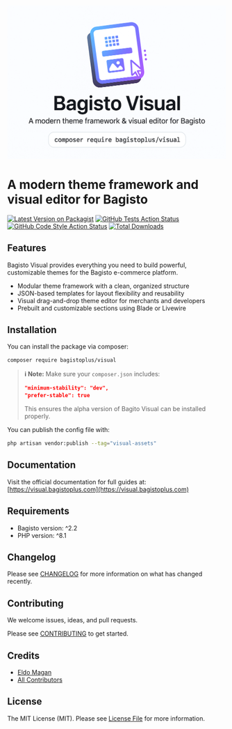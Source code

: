 ![Bagisto Visual social card](./art/socialcard.png)

# A modern theme framework and visual editor for Bagisto

[![Latest Version on Packagist](https://img.shields.io/packagist/v/bagistoplus/visual.svg?style=flat-square)](https://packagist.org/packages/bagistoplus/visual)
[![GitHub Tests Action Status](https://img.shields.io/github/actions/workflow/status/bagistoplus/visual/run-tests.yml?branch=main&label=tests&style=flat-square)](https://github.com/bagistoplus/visual/actions?query=workflow%3Arun-tests+branch%3Amain)
[![GitHub Code Style Action Status](https://img.shields.io/github/actions/workflow/status/bagistoplus/visual/fix-php-code-style-issues.yml?branch=main&label=code%20style&style=flat-square)](https://github.com/bagistoplus/visual/actions?query=workflow%3A"Fix+PHP+code+style+issues"+branch%3Amain)
[![Total Downloads](https://img.shields.io/packagist/dt/bagistoplus/visual.svg?style=flat-square)](https://packagist.org/packages/bagistoplus/visual)

## Features

Bagisto Visual provides everything you need to build powerful, customizable themes for the Bagisto e-commerce platform.

- Modular theme framework with a clean, organized structure
- JSON-based templates for layout flexibility and reusability
- Visual drag-and-drop theme editor for merchants and developers
- Prebuilt and customizable sections using Blade or Livewire

## Installation

You can install the package via composer:

```bash
composer require bagistoplus/visual
```

> **ℹ️ Note:** Make sure your `composer.json` includes:
>
> ```json
> "minimum-stability": "dev",
> "prefer-stable": true
> ```
>
> This ensures the alpha version of Bagito Visual can be installed properly.

You can publish the config file with:

```bash
php artisan vendor:publish --tag="visual-assets"
```

## Documentation

Visit the official documentation for full guides at: [https://visual.bagistoplus.com](https://visual.bagistoplus.com)

## Requirements

- Bagisto version: ^2.2
- PHP version: ^8.1

## Changelog

Please see [CHANGELOG](CHANGELOG.md) for more information on what has changed recently.

## Contributing

We welcome issues, ideas, and pull requests.

Please see [CONTRIBUTING](CONTRIBUTING.md) to get started.

## Credits

- [Eldo Magan](https://github.com/eldomagan)
- [All Contributors](../../contributors)

## License

The MIT License (MIT). Please see [License File](LICENSE.md) for more information.
